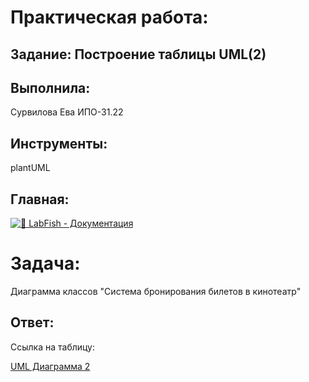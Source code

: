 # Практическая работа:
## Задание: Построение таблицы UML(2)

## Выполнила: 
Сурвилова Ева ИПО-31.22
## Инструменты:
plantUML

## Главная:
[![🐠 LabFish - Документация](https://img.shields.io/badge/🐠_LabFish_-_Документация-4285F4?style=for-the-badge&logo=github&logoColor=white)](https://github.com/Evasurvilova/labfish/blob/main/README.md)

# Задача:
Диаграмма классов "Система бронирования билетов в кинотеатр"

## Ответ:
Ссылка на таблицу:

[UML Диаграмма 2](https://github.com/Evasurvilova/labfish/blob/main/%D0%9F%D1%80%D0%B0%D0%BA%D1%82%D0%B8%D1%87%D0%B5%D1%81%D0%BA%D0%B0%D1%8F%20%D1%80%D0%B0%D0%B1%D0%BE%D1%82%D0%B0%202%20UML/uml2.png)
